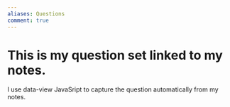 ```yaml
---
aliases: Questions
comment: true
---
```

# This is my question set linked to my notes.
I use data-view JavaSript to capture the question automatically from my notes.
